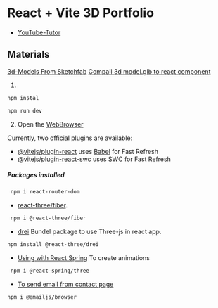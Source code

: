# React + Vite 3D Portfolio

- [YouTube-Tutor](https://www.youtube.com/watch?v=FkowOdMjvYo&t=1105s&ab_channel=JavaScriptMastery)

## Materials

[3d-Models From Sketchfab](https://sketchfab.com/)
[Compail 3d model.glb to react component](https://gltf.pmnd.rs/)

1.

```bash
npm instal

npm run dev
```

2. Open the [WebBrowser](http://localhost:5173/)

Currently, two official plugins are available:

- [@vitejs/plugin-react](https://github.com/vitejs/vite-plugin-react/blob/main/packages/plugin-react/README.md) uses [Babel](https://babeljs.io/) for Fast Refresh
- [@vitejs/plugin-react-swc](https://github.com/vitejs/vite-plugin-react-swc) uses [SWC](https://swc.rs/) for Fast Refresh

##### Packages installed

```bash
 npm i react-router-dom
```

- [react-three/fiber](https://docs.pmnd.rs/react-three-fiber/getting-started/introduction).

```bash
 npm i @react-three/fiber
```

- [drei](https://github.com/pmndrs/drei?tab=readme-ov-file) Bundel package to use Three-js in react app.  

```bash
npm install @react-three/drei
```

- [Using with React Spring](https://docs.pmnd.rs/react-three-fiber/tutorials/using-with-react-spring) To create animations

```bash
 npm i @react-spring/three
```

- [To send email from contact page](https://www.emailjs.com/)
```bash
npm i @emailjs/browser
```